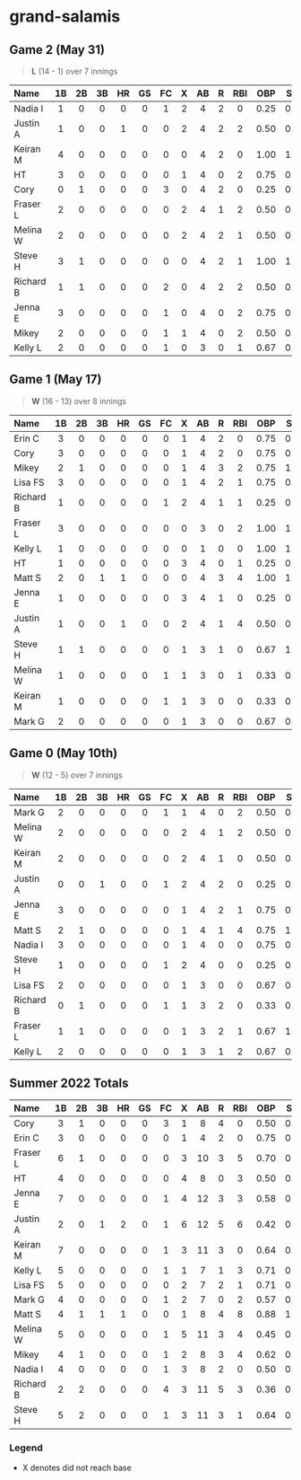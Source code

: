 # grand-salamis

## Game 2 (May 31)
> **L** (14  - 1) over 7 innings

| Name | 1B | 2B | 3B | HR | GS | FC | X | AB | R | RBI | OBP | SLG | OPS | TCD
| :--- | :---: | :---: | :---: | :---: | :---: | :---: | :---: | :---: | :---: | :---: | :---: | :---: | :---: | :---: |
| Nadia I | 1 | 0 | 0 | 0 | 0 | 1 | 2 | 4 | 2 | 0 | 0.25 | 0.25 | 0.50 | 0.00 |
| Justin A | 1 | 0 | 0 | 1 | 0 | 0 | 2 | 4 | 2 | 2 | 0.50 | 0.25 | 0.75 | 0.00 |
| Keiran M | 4 | 0 | 0 | 0 | 0 | 0 | 0 | 4 | 2 | 0 | 1.00 | 1.00 | 2.00 | 0.00 |
| HT | 3 | 0 | 0 | 0 | 0 | 0 | 1 | 4 | 0 | 2 | 0.75 | 0.75 | 1.50 | 0.00 |
| Cory | 0 | 1 | 0 | 0 | 0 | 3 | 0 | 4 | 2 | 0 | 0.25 | 0.50 | 0.75 | 0.00 |
| Fraser L | 2 | 0 | 0 | 0 | 0 | 0 | 2 | 4 | 1 | 2 | 0.50 | 0.50 | 1.00 | 0.00 |
| Melina W | 2 | 0 | 0 | 0 | 0 | 0 | 2 | 4 | 2 | 1 | 0.50 | 0.50 | 1.00 | 0.00 |
| Steve H | 3 | 1 | 0 | 0 | 0 | 0 | 0 | 4 | 2 | 1 | 1.00 | 1.25 | 2.25 | 0.00 |
| Richard B | 1 | 1 | 0 | 0 | 0 | 2 | 0 | 4 | 2 | 2 | 0.50 | 0.75 | 1.25 | 0.00 |
| Jenna E | 3 | 0 | 0 | 0 | 0 | 1 | 0 | 4 | 0 | 2 | 0.75 | 0.75 | 1.50 | 0.00 |
| Mikey | 2 | 0 | 0 | 0 | 0 | 1 | 1 | 4 | 0 | 2 | 0.50 | 0.50 | 1.00 | 0.00 |
| Kelly L | 2 | 0 | 0 | 0 | 0 | 1 | 0 | 3 | 0 | 1 | 0.67 | 0.67 | 1.33 | 0.00 |

## Game 1 (May 17)
> **W** (16 - 13) over 8 innings

| Name | 1B | 2B | 3B | HR | GS | FC | X | AB | R | RBI | OBP | SLG | OPS | TCD
| :--- | :---: | :---: | :---: | :---: | :---: | :---: | :---: | :---: | :---: | :---: | :---: | :---: | :---: | :---: |
| Erin C | 3 | 0 | 0 | 0 | 0 | 0 | 1 | 4 | 2 | 0 | 0.75 | 0.75 | 1.50 | 0.00 |
| Cory | 3 | 0 | 0 | 0 | 0 | 0 | 1 | 4 | 2 | 0 | 0.75 | 0.75 | 1.50 | 0.00 |
| Mikey | 2 | 1 | 0 | 0 | 0 | 0 | 1 | 4 | 3 | 2 | 0.75 | 1.00 | 1.75 | 3.00 |
| Lisa FS | 3 | 0 | 0 | 0 | 0 | 0 | 1 | 4 | 2 | 1 | 0.75 | 0.75 | 1.50 | 0.00 |
| Richard B | 1 | 0 | 0 | 0 | 0 | 1 | 2 | 4 | 1 | 1 | 0.25 | 0.25 | 0.50 | 0.00 |
| Fraser L | 3 | 0 | 0 | 0 | 0 | 0 | 0 | 3 | 0 | 2 | 1.00 | 1.00 | 2.00 | 0.00 |
| Kelly L | 1 | 0 | 0 | 0 | 0 | 0 | 0 | 1 | 0 | 0 | 1.00 | 1.00 | 2.00 | 0.00 |
| HT | 1 | 0 | 0 | 0 | 0 | 0 | 3 | 4 | 0 | 1 | 0.25 | 0.25 | 0.50 | 0.00 |
| Matt S | 2 | 0 | 1 | 1 | 0 | 0 | 0 | 4 | 3 | 4 | 1.00 | 1.25 | 2.25 | 0.00 |
| Jenna E | 1 | 0 | 0 | 0 | 0 | 0 | 3 | 4 | 1 | 0 | 0.25 | 0.25 | 0.50 | 0.00 |
| Justin A | 1 | 0 | 0 | 1 | 0 | 0 | 2 | 4 | 1 | 4 | 0.50 | 0.25 | 0.75 | 0.00 |
| Steve H | 1 | 1 | 0 | 0 | 0 | 0 | 1 | 3 | 1 | 0 | 0.67 | 1.00 | 1.67 | 2.00 |
| Melina W | 1 | 0 | 0 | 0 | 0 | 1 | 1 | 3 | 0 | 1 | 0.33 | 0.33 | 0.67 | 0.00 |
| Keiran M | 1 | 0 | 0 | 0 | 0 | 1 | 1 | 3 | 0 | 0 | 0.33 | 0.33 | 0.67 | 0.00 |
| Mark G | 2 | 0 | 0 | 0 | 0 | 0 | 1 | 3 | 0 | 0 | 0.67 | 0.67 | 1.33 | 0.00 |


## Game 0 (May 10th)
> **W** (12 - 5) over 7 innings
> 
| Name | 1B | 2B | 3B | HR | GS | FC | X | AB | R | RBI | OBP | SLG | OPS |
| :--- | :---: | :---: | :---: | :---: | :---: | :---: | :---: | :---: | :---: | :---: | :---: | :---: |:---: |
| Mark G | 2 | 0 | 0 | 0 | 0 | 1 | 1 | 4 | 0 | 2 | 0.50 | 0.50 |1.00 |
| Melina W | 2 | 0 | 0 | 0 | 0 | 0 | 2 | 4 | 1 | 2 | 0.50 | 0.50 |1.00 |
| Keiran M | 2 | 0 | 0 | 0 | 0 | 0 | 2 | 4 | 1 | 0 | 0.50 | 0.50 |1.00 |
| Justin A | 0 | 0 | 1 | 0 | 0 | 1 | 2 | 4 | 2 | 0 | 0.25 | 0.75 |1.00 |
| Jenna E | 3 | 0 | 0 | 0 | 0 | 0 | 1 | 4 | 2 | 1 | 0.75 | 0.75 |1.50 |
| Matt S | 2 | 1 | 0 | 0 | 0 | 0 | 1 | 4 | 1 | 4 | 0.75 | 1.00 |1.75 |
| Nadia I | 3 | 0 | 0 | 0 | 0 | 0 | 1 | 4 | 0 | 0 | 0.75 | 0.75 |1.50 |
| Steve H | 1 | 0 | 0 | 0 | 0 | 1 | 2 | 4 | 0 | 0 | 0.25 | 0.25 |0.50 |
| Lisa FS | 2 | 0 | 0 | 0 | 0 | 0 | 1 | 3 | 0 | 0 | 0.67 | 0.67 |1.33 |
| Richard B | 0 | 1 | 0 | 0 | 0 | 1 | 1 | 3 | 2 | 0 | 0.33 | 0.67 |1.00 |
| Fraser L | 1 | 1 | 0 | 0 | 0 | 0 | 1 | 3 | 2 | 1 | 0.67 | 1.00 |1.67 |
| Kelly L | 2 | 0 | 0 | 0 | 0 | 0 | 1 | 3 | 1 | 2 | 0.67 | 0.67 |1.33 |

## Summer 2022 Totals

| Name | 1B | 2B | 3B | HR | GS | FC | X | AB | R | RBI | OBP | SLG | OPS | TCD
| :--- | :---: | :---: | :---: | :---: | :---: | :---: | :---: | :---: | :---: | :---: | :---: | :---: | :---: | :---: |
| Cory | 3 | 1 | 0 | 0 | 0 | 3 | 1 | 8 | 4 | 0 | 0.50 | 0.62 | 1.12 | 0.00 |
| Erin C | 3 | 0 | 0 | 0 | 0 | 0 | 1 | 4 | 2 | 0 | 0.75 | 0.75 | 1.50 | 0.00 |
| Fraser L | 6 | 1 | 0 | 0 | 0 | 0 | 3 | 10 | 3 | 5 | 0.70 | 0.80 | 1.50 | 0.00 |
| HT | 4 | 0 | 0 | 0 | 0 | 0 | 4 | 8 | 0 | 3 | 0.50 | 0.50 | 1.00 | 0.00 |
| Jenna E | 7 | 0 | 0 | 0 | 0 | 1 | 4 | 12 | 3 | 3 | 0.58 | 0.58 | 1.17 | 0.00 |
| Justin A | 2 | 0 | 1 | 2 | 0 | 1 | 6 | 12 | 5 | 6 | 0.42 | 0.42 | 0.83 | 0.00 |
| Keiran M | 7 | 0 | 0 | 0 | 0 | 1 | 3 | 11 | 3 | 0 | 0.64 | 0.64 | 1.27 | 0.00 |
| Kelly L | 5 | 0 | 0 | 0 | 0 | 1 | 1 | 7 | 1 | 3 | 0.71 | 0.71 | 1.43 | 0.00 |
| Lisa FS | 5 | 0 | 0 | 0 | 0 | 0 | 2 | 7 | 2 | 1 | 0.71 | 0.71 | 1.43 | 0.00 |
| Mark G | 4 | 0 | 0 | 0 | 0 | 1 | 2 | 7 | 0 | 2 | 0.57 | 0.57 | 1.14 | 0.00 |
| Matt S | 4 | 1 | 1 | 1 | 0 | 0 | 1 | 8 | 4 | 8 | 0.88 | 1.12 | 2.00 | 0.00 |
| Melina W | 5 | 0 | 0 | 0 | 0 | 1 | 5 | 11 | 3 | 4 | 0.45 | 0.45 | 0.91 | 0.00 |
| Mikey | 4 | 1 | 0 | 0 | 0 | 1 | 2 | 8 | 3 | 4 | 0.62 | 0.75 | 1.38 | 3.00 |
| Nadia I | 4 | 0 | 0 | 0 | 0 | 1 | 3 | 8 | 2 | 0 | 0.50 | 0.50 | 1.00 | 0.00 |
| Richard B | 2 | 2 | 0 | 0 | 0 | 4 | 3 | 11 | 5 | 3 | 0.36 | 0.55 | 0.91 | 0.00 |
| Steve H | 5 | 2 | 0 | 0 | 0 | 1 | 3 | 11 | 3 | 1 | 0.64 | 0.82 | 1.45 | 2.00 |


### Legend
* X denotes did not reach base
